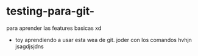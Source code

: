 # testing-para-git-
para aprender las features basicas xd 
- toy aprendiendo a usar esta wea de git. joder con los comandos 
hvhjn
jsagdjsjdns